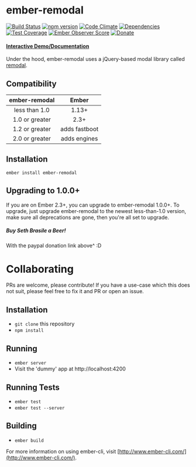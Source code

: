 # ember-remodal

[![Build Status](https://travis-ci.org/sethbrasile/ember-remodal.svg?branch=master)](https://travis-ci.org/sethbrasile/ember-remodal) [![npm version](https://badge.fury.io/js/ember-remodal.svg)](http://badge.fury.io/js/ember-remodal) [![Code Climate](https://codeclimate.com/github/sethbrasile/ember-remodal/badges/gpa.svg)](https://codeclimate.com/github/sethbrasile/ember-remodal) [![Dependencies](https://david-dm.org/sethbrasile/ember-remodal.svg)](https://david-dm.org/sethbrasile/ember-remodal) [![Test Coverage](https://codeclimate.com/github/sethbrasile/ember-remodal/badges/coverage.svg)](https://codeclimate.com/github/sethbrasile/ember-remodal/coverage) [![Ember Observer Score](http://emberobserver.com/badges/ember-remodal.svg)](http://emberobserver.com/addons/ember-remodal) [![Donate](https://img.shields.io/badge/Donate-PayPal-green.svg)](https://www.paypal.com/cgi-bin/webscr?cmd=_s-xclick&hosted_button_id=QDPUK852HN9U2)

#### [Interactive Demo/Documentation](http://sethbrasile.github.io/ember-remodal)

Under the hood, ember-remodal uses a jQuery-based modal library called
[remodal](http://vodkabears.github.io/remodal/).

## Compatibility

| ember-remodal |     Ember    |
| :-----------: | :----------: |
| less than 1.0 | 1.13+        |
| 1.0 or greater| 2.3+         |
| 1.2 or greater| adds fastboot|
| 2.0 or greater| adds engines |

## Installation
`ember install ember-remodal`

## Upgrading to 1.0.0+

If you are on Ember 2.3+, you can upgrade to ember-remodal 1.0.0+. To upgrade,
just upgrade ember-remodal to the newest less-than-1.0 version, make sure all
deprecations are gone, then you're all set to upgrade.

##### Buy Seth Brasile a Beer!
With the paypal donation link above^ :D

# Collaborating

PRs are welcome, please contribute! If you have a use-case which this does not suit,
please feel free to fix it and PR or open an issue.

## Installation

* `git clone` this repository
* `npm install`

## Running

* `ember server`
* Visit the 'dummy' app at http://localhost:4200

## Running Tests

* `ember test`
* `ember test --server`

## Building

* `ember build`

For more information on using ember-cli, visit [http://www.ember-cli.com/](http://www.ember-cli.com/).
